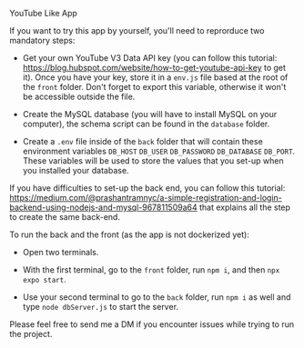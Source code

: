 YouTube Like App

If you want to try this app by yourself, you'll need to reprorduce two mandatory steps:

- Get your own YouTube V3 Data API key (you can follow this tutorial: https://blog.hubspot.com/website/how-to-get-youtube-api-key to get it). Once you have your key, store it in a `env.js` file based at the root of the `front` folder. Don't forget to export this variable, otherwise it won't be accessible outside the file.

- Create the MySQL database (you will have to install MySQL on your computer), the schema script can be found in the `database` folder.

- Create a `.env` file inside of the `back` folder that will contain these environment variables `DB_HOST` `DB_USER` `DB_PASSWORD` `DB_DATABASE` `DB_PORT`. These variables will be used to store the values that you set-up when you installed your database.

If you have difficulties to set-up the back end, you can follow this tutorial: https://medium.com/@prashantramnyc/a-simple-registration-and-login-backend-using-nodejs-and-mysql-967811509a64 that explains all the step to create the same back-end.

To run the back and the front (as the app is not dockerized yet):

- Open two terminals.

- With the first terminal, go to the `front` folder, run `npm i`, and then `npx expo start`.

- Use your second terminal to go to the `back` folder, run `npm i` as well and type `node dbServer.js` to start the server.

Please feel free to send me a DM if you encounter issues while trying to run the project.
